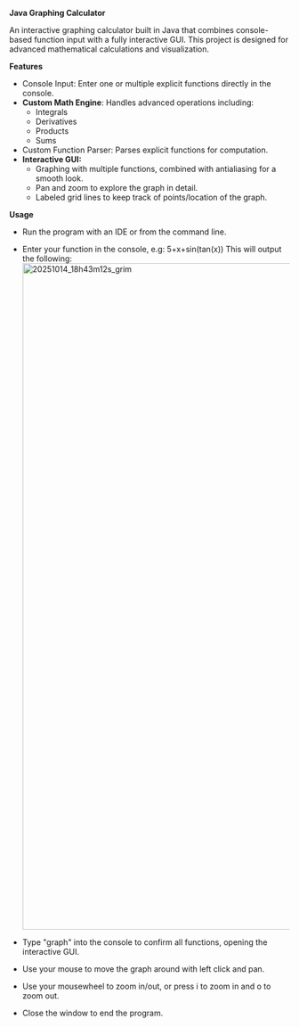 **Java Graphing Calculator**

An interactive graphing calculator built in Java that combines console-based function input with a fully interactive GUI. This project is designed for advanced mathematical calculations and visualization. 

**Features**

- Console Input: Enter one or multiple explicit functions directly in the console.
- **Custom Math Engine**: Handles advanced operations including:
  - Integrals
  - Derivatives
  - Products
  - Sums
- Custom Function Parser: Parses explicit functions for computation.  
- **Interactive GUI:**
  - Graphing with multiple functions, combined with antialiasing for a smooth look.
  - Pan and zoom to explore the graph in detail.
  - Labeled grid lines to keep track of points/location of the graph.

 **Usage**
 - Run the program with an IDE or from the command line.
 - Enter your function in the console, e.g:
    5+x+sin(tan(x))       This will output the following: <img width="1194" height="1196" alt="20251014_18h43m12s_grim" src="https://github.com/user-attachments/assets/35c33a21-6d53-4f83-8cb9-9a99b5199278" />


- Type "graph" into the console to confirm all functions, opening the interactive GUI.
- Use your mouse to move the graph around with left click and pan. 
- Use your mousewheel to zoom in/out, or press i to zoom in and o to zoom out.
- Close the window to end the program.
